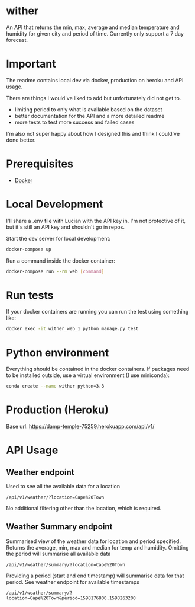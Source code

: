 # wither

An API that returns the min, max, average and median temperature and humidity for given city and period of time.
Currently only support a 7 day forecast.

# Important
The readme contains local dev via docker, production on heroku and API usage.

There are things I would've liked to add but unfortunately did not get to.
- limiting period to only what is available based on the dataset
- better documentation for the API and a more detailed readme
- more tests to test more success and failed cases

I'm also not super happy about how I designed this and think I could've done better.


# Prerequisites

- [Docker](https://docs.docker.com/docker-for-mac/install/)  

# Local Development

I'll share a .env file with Lucian with the API key in.
I'm not protective of it, but it's still an API key and shouldn't go in repos.

Start the dev server for local development:
```bash
docker-compose up
```

Run a command inside the docker container:

```bash
docker-compose run --rm web [command]
```

# Run tests
If your docker containers are running you can run the test using something like:
```bash
docker exec -it wither_web_1 python manage.py test
```

# Python environment

Everything should be contained in the docker containers.
If packages need to be installed outside, use a virtual environment (I use miniconda):
```bash
conda create --name wither python=3.8
```

# Production (Heroku)
Base url: https://damp-temple-75259.herokuapp.com/api/v1/

# API Usage
## Weather endpoint
Used to see all the available data for a location
```
/api/v1/weather/?location=Cape%20Town
```
No additional filtering other than the location, which is required.


## Weather Summary endpoint
Summarised view of the weather data for location and period specified.
Returns the average, min, max and median for temp and humidity.
Omitting the period will summarise all available data
```
/api/v1/weather/summary/?location=Cape%20Town
```

Providing a period (start and end timestamp) will summarise data for that period.
See weather endpoint for available timestamps
```
/api/v1/weather/summary/?location=Cape%20Town&period=1598176800,1598263200
```